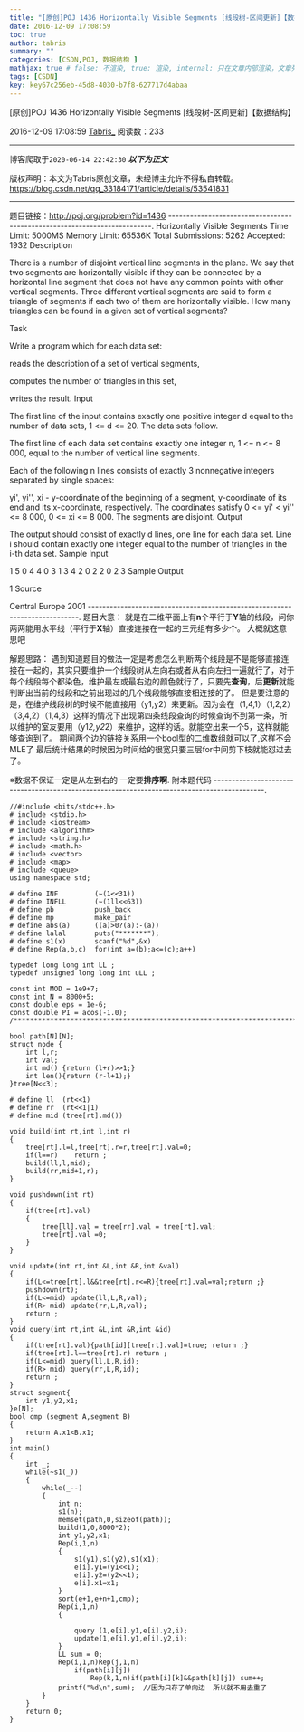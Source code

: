 ```yaml
---
title: "[原创]POJ 1436 Horizontally Visible Segments [线段树-区间更新]【数据结构】"
date: 2016-12-09 17:08:59
toc: true
author: tabris
summary: ""
categories: [CSDN,POJ, 数据结构 ]
mathjax: true # false: 不渲染, true: 渲染, internal: 只在文章内部渲染，文章列表中不渲染
tags: [CSDN]
key: key67c256eb-45d8-4030-b7f8-627717d4abaa
---
```


[原创]POJ 1436 Horizontally Visible Segments [线段树-区间更新]【数据结构】

2016-12-09 17:08:59  [Tabris_](https://me.csdn.net/qq_33184171) 阅读数：233

---

博客爬取于`2020-06-14 22:42:30`
***以下为正文***

版权声明：本文为Tabris原创文章，未经博主允许不得私自转载。
https://blog.csdn.net/qq_33184171/article/details/53541831

<!-- more -->

---

题目链接：http://poj.org/problem?id=1436
-------------------------------------------------------------------------.
Horizontally Visible Segments
Time Limit: 5000MS		Memory Limit: 65536K
Total Submissions: 5262		Accepted: 1932
Description

There is a number of disjoint vertical line segments in the plane. We say that two segments are horizontally visible if they can be connected by a horizontal line segment that does not have any common points with other vertical segments. Three different vertical segments are said to form a triangle of segments if each two of them are horizontally visible. How many triangles can be found in a given set of vertical segments? 


Task 

Write a program which for each data set: 

reads the description of a set of vertical segments, 

computes the number of triangles in this set, 

writes the result. 
Input

The first line of the input contains exactly one positive integer d equal to the number of data sets, 1 <= d <= 20. The data sets follow. 

The first line of each data set contains exactly one integer n, 1 <= n <= 8 000, equal to the number of vertical line segments. 

Each of the following n lines consists of exactly 3 nonnegative integers separated by single spaces: 

yi', yi'', xi - y-coordinate of the beginning of a segment, y-coordinate of its end and its x-coordinate, respectively. The coordinates satisfy 0 <= yi' < yi'' <= 8 000, 0 <= xi <= 8 000. The segments are disjoint.
Output

The output should consist of exactly d lines, one line for each data set. Line i should contain exactly one integer equal to the number of triangles in the i-th data set.
Sample Input

1
5
0 4 4
0 3 1
3 4 2
0 2 2
0 2 3
Sample Output

1
Source

Central Europe 2001
---------------------------------------------------------------------------.
题目大意：
	   就是在二维平面上有**n**个平行于**Y**轴的线段，问你两两能用水平线（平行于**X**轴）直接连接在一起的三元组有多少个。
	   大概就这意思吧

解题思路：
	遇到知道题目的做法一定是考虑怎么判断两个线段是不是能够直接连接在一起的，其实只要维护一个线段树从左向右或者从右向左扫一遍就行了，对于每个线段每个都染色，维护最左或最右边的颜色就行了，只要先**查询**，后**更新**就能判断出当前的线段和之前出现过的几个线段能够直接相连接的了。
	但是要注意的是，在维护线段树的时候不能直接用（y1,y2）来更新。因为会在（1,4,1）（1,2,2）（3,4,2）（1,4,3）这样的情况下出现第四条线段查询的时候查询不到第一条，所以维护的室友要用（y1*2,y2*2）来维护，这样的话。就能空出来一个5，这样就能够查询到了。
	期间两个边的链接关系用一个bool型的二维数组就可以了,这样不会MLE了
	最后统计结果的时候因为时间给的很宽只要三层for中间剪下枝就能怼过去了。

※数据不保证一定是从左到右的  一定要**排序啊**.
附本题代码
--------------------------------------------------------------------------------------------.
```
//#include <bits/stdc++.h>
# include <stdio.h>
# include <iostream>
# include <algorithm>
# include <string.h>
# include <math.h>
# include <vector>
# include <map>
# include <queue>
using namespace std;

# define INF         (~(1<<31))
# define INFLL       (~(1ll<<63))
# define pb          push_back
# define mp          make_pair
# define abs(a)      ((a)>0?(a):-(a))
# define lalal       puts("*******");
# define s1(x)       scanf("%d",&x)
# define Rep(a,b,c)  for(int a=(b);a<=(c);a++)

typedef long long int LL ;
typedef unsigned long long int uLL ;

const int MOD = 1e9+7;
const int N = 8000+5;
const double eps = 1e-6;
const double PI = acos(-1.0);
/***********************************************************************/

bool path[N][N];
struct node {
    int l,r;
    int val;
    int md() {return (l+r)>>1;}
    int len(){return (r-l+1);}
}tree[N<<3];

# define ll  (rt<<1)
# define rr  (rt<<1|1)
# define mid (tree[rt].md())

void build(int rt,int l,int r)
{
    tree[rt].l=l,tree[rt].r=r,tree[rt].val=0;
    if(l==r)    return ;
    build(ll,l,mid);
    build(rr,mid+1,r);
}

void pushdown(int rt)
{
    if(tree[rt].val)
    {
        tree[ll].val = tree[rr].val = tree[rt].val;
        tree[rt].val =0;
    }
}

void update(int rt,int &L,int &R,int &val)
{
    if(L<=tree[rt].l&&tree[rt].r<=R){tree[rt].val=val;return ;}
    pushdown(rt);
    if(L<=mid) update(ll,L,R,val);
    if(R> mid) update(rr,L,R,val);
    return ;
}
void query(int rt,int &L,int &R,int &id)
{
    if(tree[rt].val){path[id][tree[rt].val]=true; return ;}
    if(tree[rt].l==tree[rt].r) return ;
    if(L<=mid) query(ll,L,R,id);
    if(R> mid) query(rr,L,R,id);
    return ;
}
struct segment{
    int y1,y2,x1;
}e[N];
bool cmp (segment A,segment B)
{
    return A.x1<B.x1;
}
int main()
{
    int _;
    while(~s1(_))
    {
        while(_--)
        {
            int n;
            s1(n);
            memset(path,0,sizeof(path));
            build(1,0,8000*2);
            int y1,y2,x1;
            Rep(i,1,n)
            {
                s1(y1),s1(y2),s1(x1);
                e[i].y1=(y1<<1);
                e[i].y2=(y2<<1);
                e[i].x1=x1;
            }
            sort(e+1,e+n+1,cmp);
            Rep(i,1,n)
            {

                query (1,e[i].y1,e[i].y2,i);
                update(1,e[i].y1,e[i].y2,i);
            }
            LL sum = 0;
            Rep(i,1,n)Rep(j,1,n)
                if(path[i][j])
                    Rep(k,1,n)if(path[i][k]&&path[k][j]) sum++;
            printf("%d\n",sum);  //因为只存了单向边  所以就不用去重了
        }
    }
    return 0;
}
```
